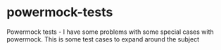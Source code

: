 powermock-tests
===============

Powermock tests - I have some problems with some special cases with powermock. This is some test cases to expand around the subject
